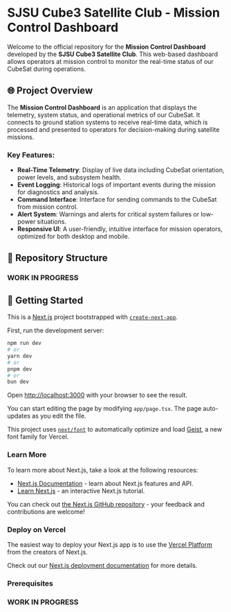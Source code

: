 # SJSU Cube3 Satellite Club - Mission Control Dashboard

Welcome to the official repository for the **Mission Control Dashboard** developed by the **SJSU Cube3 Satellite Club**. This web-based dashboard allows operators at mission control to monitor the real-time status of our CubeSat during operations.

## 🌐 Project Overview

The **Mission Control Dashboard** is an application that displays the telemetry, system status, and operational metrics of our CubeSat. It connects to ground station systems to receive real-time data, which is processed and presented to operators for decision-making during satellite missions.

### Key Features:
- **Real-Time Telemetry**: Display of live data including CubeSat orientation, power levels, and subsystem health.
- **Event Logging**: Historical logs of important events during the mission for diagnostics and analysis.
- **Command Interface**: Interface for sending commands to the CubeSat from mission control.
- **Alert System**: Warnings and alerts for critical system failures or low-power situations.
- **Responsive UI**: A user-friendly, intuitive interface for mission operators, optimized for both desktop and mobile.

## 📂 Repository Structure

### WORK IN PROGRESS

## 🚀 Getting Started

This is a [Next.js](https://nextjs.org) project bootstrapped with [`create-next-app`](https://nextjs.org/docs/app/api-reference/cli/create-next-app).

First, run the development server:

```bash
npm run dev
# or
yarn dev
# or
pnpm dev
# or
bun dev
```

Open [http://localhost:3000](http://localhost:3000) with your browser to see the result.

You can start editing the page by modifying `app/page.tsx`. The page auto-updates as you edit the file.

This project uses [`next/font`](https://nextjs.org/docs/app/building-your-application/optimizing/fonts) to automatically optimize and load [Geist](https://vercel.com/font), a new font family for Vercel.

### Learn More

To learn more about Next.js, take a look at the following resources:

- [Next.js Documentation](https://nextjs.org/docs) - learn about Next.js features and API.
- [Learn Next.js](https://nextjs.org/learn) - an interactive Next.js tutorial.

You can check out [the Next.js GitHub repository](https://github.com/vercel/next.js) - your feedback and contributions are welcome!

### Deploy on Vercel

The easiest way to deploy your Next.js app is to use the [Vercel Platform](https://vercel.com/new?utm_medium=default-template&filter=next.js&utm_source=create-next-app&utm_campaign=create-next-app-readme) from the creators of Next.js.

Check out our [Next.js deployment documentation](https://nextjs.org/docs/app/building-your-application/deploying) for more details.
### Prerequisites
### WORK IN PROGRESS
